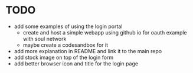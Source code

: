 # TODO

- add some examples of using the login portal
  - create and host a simple webapp using github io for oauth example with soul network
  - maybe create a codesandbox for it
- add more explanation in README and link it to the main repo
- add stock image on top of the login form
- add better browser icon and title for the login page
